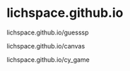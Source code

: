 # lichspace.github.io
lichspace.github.io/guesssp

lichspace.github.io/canvas

lichspace.github.io/cy_game
